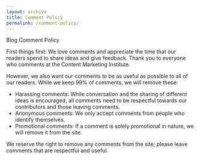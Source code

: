 ```yaml
---
layout: archive
title: Comment Policy
permalink: /comment-policy/
---
```


Blog Comment Policy

First things first: We love comments and appreciate the time that our readers spend to share ideas and give feedback. 
Thank you to everyone who comments at the Content Marketing Institute.

However, we also want our comments to be as useful as possible to all of our readers. 
While we keep 99% of comments, we will remove these:

 - Harassing comments: While conversation and the sharing of different ideas is encouraged, all comments need to be 
    respectful towards our contributors and those leaving comments.
 - Anonymous comments: We only accept comments from people who identify themselves.
 - Promotional comments: If a comment is solely promotional in nature, we will remove it from the site.

We reserve the right to remove any comments from the site; please leave comments that are respectful and useful.